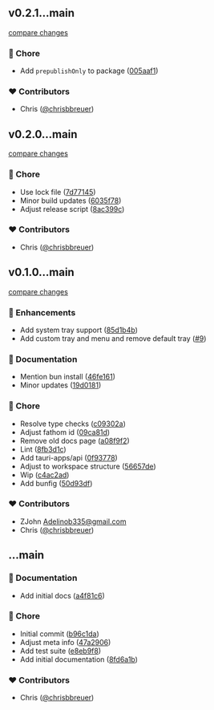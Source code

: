 
## v0.2.1...main

[compare changes](https://github.com/stacksjs/vite-plugin-tauri/compare/v0.2.1...main)

### 🏡 Chore

- Add `prepublishOnly` to package ([005aaf1](https://github.com/stacksjs/vite-plugin-tauri/commit/005aaf1))

### ❤️ Contributors

- Chris ([@chrisbbreuer](https://github.com/chrisbbreuer))

## v0.2.0...main

[compare changes](https://github.com/stacksjs/vite-plugin-tauri/compare/v0.2.0...main)

### 🏡 Chore

- Use lock file ([7d77145](https://github.com/stacksjs/vite-plugin-tauri/commit/7d77145))
- Minor build updates ([6035f78](https://github.com/stacksjs/vite-plugin-tauri/commit/6035f78))
- Adjust release script ([8ac399c](https://github.com/stacksjs/vite-plugin-tauri/commit/8ac399c))

### ❤️ Contributors

- Chris ([@chrisbbreuer](https://github.com/chrisbbreuer))

## v0.1.0...main

[compare changes](https://github.com/stacksjs/vite-plugin-tauri/compare/v0.1.0...main)

### 🚀 Enhancements

- Add system tray support ([85d1b4b](https://github.com/stacksjs/vite-plugin-tauri/commit/85d1b4b))
- Add custom tray and menu and remove default tray ([#9](https://github.com/stacksjs/vite-plugin-tauri/pull/9))

### 📖 Documentation

- Mention bun install ([46fe161](https://github.com/stacksjs/vite-plugin-tauri/commit/46fe161))
- Minor updates ([19d0181](https://github.com/stacksjs/vite-plugin-tauri/commit/19d0181))

### 🏡 Chore

- Resolve type checks ([c09302a](https://github.com/stacksjs/vite-plugin-tauri/commit/c09302a))
- Adjust fathom id ([09ca81d](https://github.com/stacksjs/vite-plugin-tauri/commit/09ca81d))
- Remove old docs page ([a08f9f2](https://github.com/stacksjs/vite-plugin-tauri/commit/a08f9f2))
- Lint ([8fb3d1c](https://github.com/stacksjs/vite-plugin-tauri/commit/8fb3d1c))
- Add tauri-apps/api ([0f93778](https://github.com/stacksjs/vite-plugin-tauri/commit/0f93778))
- Adjust to workspace structure ([56657de](https://github.com/stacksjs/vite-plugin-tauri/commit/56657de))
- Wip ([c4ac2ad](https://github.com/stacksjs/vite-plugin-tauri/commit/c4ac2ad))
- Add bunfig ([50d93df](https://github.com/stacksjs/vite-plugin-tauri/commit/50d93df))

### ❤️ Contributors

- ZJohn <Adelinob335@gmail.com>
- Chris ([@chrisbbreuer](https://github.com/chrisbbreuer))

## ...main


### 📖 Documentation

- Add initial docs ([a4f81c6](https://github.com/stacksjs/vite-plugin-tauri/commit/a4f81c6))

### 🏡 Chore

- Initial commit ([b96c1da](https://github.com/stacksjs/vite-plugin-tauri/commit/b96c1da))
- Adjust meta info ([47a2906](https://github.com/stacksjs/vite-plugin-tauri/commit/47a2906))
- Add test suite ([e8eb9f8](https://github.com/stacksjs/vite-plugin-tauri/commit/e8eb9f8))
- Add initial documentation ([8fd6a1b](https://github.com/stacksjs/vite-plugin-tauri/commit/8fd6a1b))

### ❤️ Contributors

- Chris ([@chrisbbreuer](https://github.com/chrisbbreuer))

